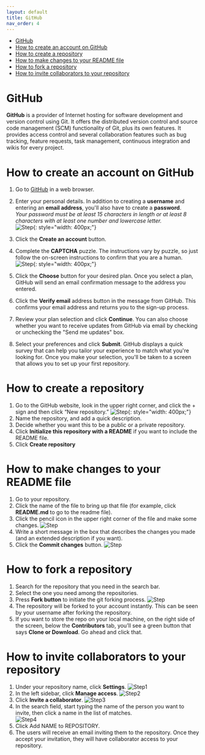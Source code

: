```yaml
---
layout: default
title: GitHub
nav_order: 4
---
```

- [GitHub](#github)
- [How to create an account on GitHub](#how-to-create-an-account-on-github)
- [How to create a repository](#how-to-create-a-repository)
- [How to make changes to your README file](#how-to-make-changes-to-your-readme-file)
- [How to fork a repository](#how-to-fork-a-repository)
- [How to invite collaborators to your repository](#how-to-invite-collaborators-to-your-repository)

GitHub
=========

**GitHub** is a provider of Internet hosting for software development and version control using Git. It offers the distributed version control and source code management (SCM) functionality of Git, plus its own features. It provides access control and several collaboration features such as bug tracking, feature requests, task management, continuous integration and wikis for every project.

# How to create an account on GitHub  
1. Go to [GitHub](https://github.com/join) in a web browser.
2. Enter your personal details. In addition to creating a **username** and entering an **email address**, you'll also have to create a **password**.  
*Your password must be at least 15 characters in length or at least 8 characters with at least one number and lowercase letter.*  
![Step](/assets/images/GH9.jpg){: style="width: 400px;"}

3. Click the **Create an account** button.
4. Complete the **CAPTCHA** puzzle. The instructions vary by puzzle, so just follow the on-screen instructions to confirm that you are a human.
![Step](/assets/images/GH10.jpg){: style="width: 400px;"}
1. Click the **Choose** button for your desired plan. Once you select a plan, GitHub will send an email confirmation message to the address you entered.
2. Click the **Verify email** address button in the message from GitHub. This confirms your email address and returns you to the sign-up process.
3. Review your plan selection and click **Continue**. You can also choose whether you want to receive updates from GitHub via email by checking or unchecking the "Send me updates" box.
4. Select your preferences and click **Submit**. GitHub displays a quick survey that can help you tailor your experience to match what you're looking for. Once you make your selection, you'll be taken to a screen that allows you to set up your first repository.

# How to create a repository  
1. Go to the GitHub website, look in the upper right corner, and click the + sign and then click “New repository.”
![Step](/assets/images/GH8.jpg){: style="width: 400px;"}
2. Name the repository, and add a quick description.
3. Decide whether you want this to be a public or a private repository.
4. Click **Initialize this repository with a README** if you want to include the README file. 
5. Click **Create repository**  

# How to make changes to your README file  
1. Go to your repository.
2. Click the name of the file to bring up that file (for example, click **README.md** to go to the readme file).
3. Click the pencil icon in the upper right corner of the file and make some changes.
![Step](/assets/images/GH6.jpg)
4. Write a short message in the box that describes the changes you made (and an extended description if you want).
5. Click the **Commit changes** button.
![Step](/assets/images/GH7.jpg)

# How to fork a repository  

1. Search for the repository that you need in the search bar.
2. Select the one you need among the repositories.
3. Press **Fork button** to initiate the git forking process.
![Step](/assets/images/GH5.jpg)
4. The repository will be forked to your account instantly. This can be seen by your username after forking the repository.
5. If you want to store the repo on your local machine, on the right side of the screen, below the **Contributors** tab, you’ll see a green button that says **Clone or Download**. Go ahead and click that.  

# How to invite collaborators to your repository  
1. Under your repository name, click **Settings**.
![Step1](/assets/images/GH1.jpg)
2. In the left sidebar, click **Manage access**.
![Step2](/assets/images/GH2.jpg)
3. Click **Invite a collaborator**.
![Step3](/assets/images/GH3.jpg)
4. In the search field, start typing the name of the person you want to invite, then click a name in the list of matches.  
![Step4](/assets/images/GH4.jpg)
5. Click Add NAME to REPOSITORY.
6. The users will receive an email inviting them to the repository. Once they accept your invitation, they will have collaborator access to your repository.